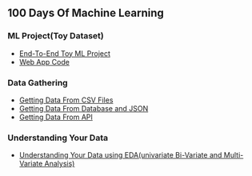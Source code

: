 ## 100 Days Of Machine Learning

### ML Project(Toy Dataset) 
- [End-To-End Toy ML Project](https://github.com/Sami606713/100_Days_Of_Machine_Learning/tree/main/End_To_End%20Toy%20ML%20Project(Day-13))
- [Web App Code](https://github.com/Sami606713/100_Days_Of_Machine_Learning/blob/main/End_To_End%20Toy%20ML%20Project(Day-13)/app.py)

### Data Gathering 
- [Getting Data From CSV Files](https://github.com/Sami606713/100_Days_Of_Machine_Learning/tree/main/DataGathering/Working%20With(csv))
- [Getting Data From Database and JSON](https://github.com/Sami606713/100_Days_Of_Machine_Learning/tree/main/DataGathering/working_with_json)
- [Getting Data From API](https://github.com/Sami606713/100_Days_Of_Machine_Learning/tree/main/DataGathering/Fetching_Data(API))
  
### Understanding Your Data 
- [Understanding Your Data using EDA(univariate Bi-Variate and Multi-Variate Analysis)](https://github.com/Sami606713/100_Days_Of_Machine_Learning/tree/main/Understanding%20Data)
